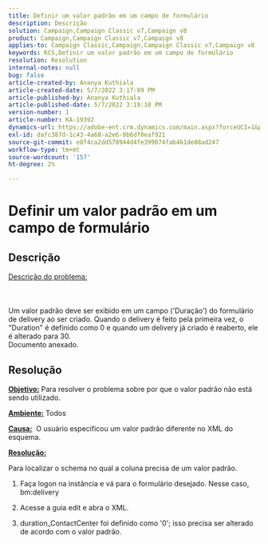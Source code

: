 ```yaml
---
title: Definir um valor padrão em um campo de formulário
description: Descrição
solution: Campaign,Campaign Classic v7,Campaign v8
product: Campaign,Campaign Classic v7,Campaign v8
applies-to: Campaign Classic,Campaign,Campaign Classic v7,Campaign v8
keywords: KCS,Definir um valor padrão em um campo de formulário
resolution: Resolution
internal-notes: null
bug: false
article-created-by: Ananya Kuthiala
article-created-date: 5/7/2022 3:17:09 PM
article-published-by: Ananya Kuthiala
article-published-date: 5/7/2022 3:19:10 PM
version-number: 1
article-number: KA-19392
dynamics-url: https://adobe-ent.crm.dynamics.com/main.aspx?forceUCI=1&pagetype=entityrecord&etn=knowledgearticle&id=ffdd6cc2-18ce-ec11-a7b5-0022480a8e40
exl-id: dafc387d-1c43-4a68-a2e6-0b6df0eaf921
source-git-commit: e8f4ca2dd578944d4fe399074fab461de88ad247
workflow-type: tm+mt
source-wordcount: '157'
ht-degree: 2%

---
```


# Definir um valor padrão em um campo de formulário

## Descrição

<u>Descrição do problema:</u><br><br> <br><br>Um valor padrão deve ser exibido em um campo (&#39;Duração&#39;) do formulário de delivery ao ser criado. Quando o delivery é feito pela primeira vez, o &quot;Duration&quot; é definido como 0 e quando um delivery já criado é reaberto, ele é alterado para 30.
<br>Documento anexado.<br>

## Resolução


<b><u>Objetivo:</u></b> Para resolver o problema sobre por que o valor padrão não está sendo utilizado.

<b><u>Ambiente:</u></b> Todos

<b><u>Causa:</u></b>  O usuário especificou um valor padrão diferente no XML do esquema.

<b><u>Resolução:</u></b>

Para localizar o schema no qual a coluna precisa de um valor padrão.

1. Faça logon na instância e vá para o formulário desejado. Nesse caso, bm:delivery

2. Acesse a guia edit e abra o XML.

3. duration_ContactCenter foi definido como &#39;0&#39;; isso precisa ser alterado de acordo com o valor padrão.
